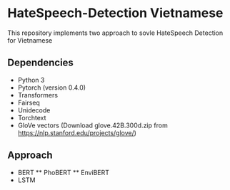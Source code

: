 # HateSpeech-Detection Vietnamese

This repository implements two approach to sovle HateSpeech Detection for Vietnamese

## Dependencies
* Python 3
* Pytorch (version 0.4.0)
* Transformers
* Fairseq
* Unidecode
* Torchtext
* GloVe vectors (Download glove.42B.300d.zip from https://nlp.stanford.edu/projects/glove/)

## Approach
 * BERT
 ** PhoBERT
 ** EnviBERT
 * LSTM
